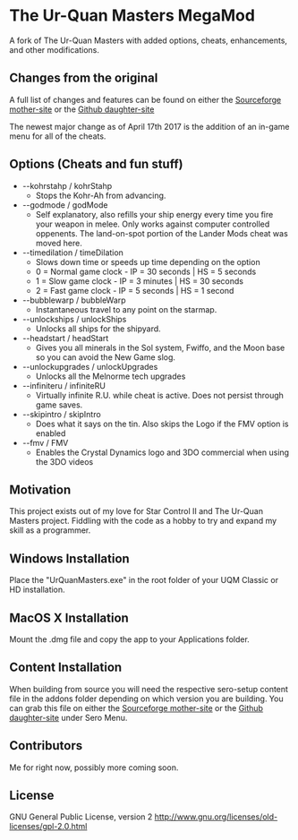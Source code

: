 # The Ur-Quan Masters MegaMod
A fork of The Ur-Quan Masters with added options, cheats, enhancements, and other modifications.

## Changes from the original

A full list of changes and features can be found on either the [Sourceforge mother-site](http://uqm-mods.sourceforge.net/Features) or the [Github daughter-site](https://serosis.github.io/#Features)

The newest major change as of April 17th 2017 is the addition of an in-game menu for all of the cheats.

## Options (Cheats and fun stuff)

* --kohrstahp / kohrStahp
  * Stops the Kohr-Ah from advancing.
* --godmode / godMode
  * Self explanatory, also refills your ship energy every time you fire your weapon in melee. Only works against computer controlled oppenents. The land-on-spot portion of the Lander Mods cheat was moved here.
* --timedilation / timeDilation
  * Slows down time or speeds up time depending on the option
  * 0 = Normal game clock - IP = 30 seconds | HS = 5 seconds
  * 1 = Slow game clock - IP = 3 minutes | HS = 30 seconds
  * 2 = Fast game clock - IP = 5 seconds | HS = 1 second
* --bubblewarp / bubbleWarp
  * Instantaneous travel to any point on the starmap.
* --unlockships / unlockShips
  * Unlocks all ships for the shipyard.
* --headstart / headStart
  * Gives you all minerals in the Sol system, Fwiffo, and the Moon base so you can avoid the New Game slog.
* --unlockupgrades / unlockUpgrades
  * Unlocks all the Melnorme tech upgrades
* --infiniteru / infiniteRU
  * Virtually infinite R.U. while cheat is active. Does not persist through game saves.
* --skipintro / skipIntro
  * Does what it says on the tin. Also skips the Logo if the FMV option is enabled
* --fmv / FMV
  * Enables the Crystal Dynamics logo and 3DO commercial when using the 3DO videos

## Motivation

This project exists out of my love for Star Control II and The Ur-Quan Masters project. Fiddling with the code as a hobby to try and expand my skill as a programmer.

## Windows Installation

Place the "UrQuanMasters.exe" in the root folder of your UQM Classic or HD installation.

## MacOS X Installation

Mount the .dmg file and copy the app to your Applications folder.

## Content Installation

When building from source you will need the respective sero-setup content file in the addons folder depending on which version you are building. You can grab this file on either the [Sourceforge mother-site](http://uqm-mods.sourceforge.net/Releases) or the [Github daughter-site](https://serosis.github.io/#Releases) under Sero Menu.

## Contributors

Me for right now, possibly more coming soon.

## License

GNU General Public License, version 2 http://www.gnu.org/licenses/old-licenses/gpl-2.0.html

